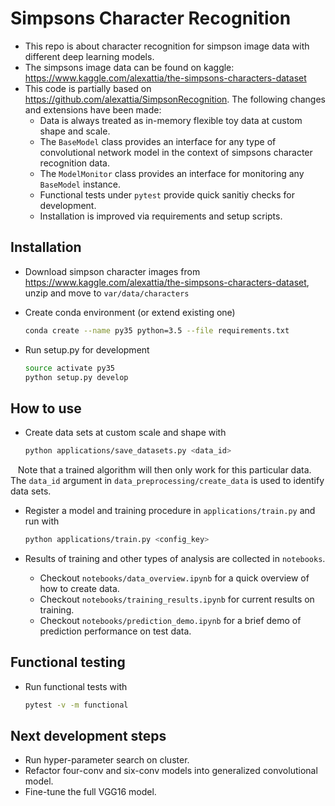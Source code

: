 # Simpsons Character Recognition
- This repo is about character recognition for simpson image data with different deep learning models.
- The simpsons image data can be found on kaggle:  https://www.kaggle.com/alexattia/the-simpsons-characters-dataset
- This code is partially based on https://github.com/alexattia/SimpsonRecognition. The following changes and extensions have been made:
    - Data is always treated as in-memory flexible toy data at custom shape and scale.
    - The `BaseModel` class provides an interface for any type of convolutional network model in the context of simpsons character recognition data. 
    - The `ModelMonitor` class provides an interface for monitoring any `BaseModel` instance.
    - Functional tests under `pytest` provide quick sanitiy checks for development.
    - Installation is improved via requirements and setup scripts.

## Installation
- Download simpson character images from https://www.kaggle.com/alexattia/the-simpsons-characters-dataset, unzip and move to
    `var/data/characters`

- Create conda environment (or extend existing one)
    ```bash
    conda create --name py35 python=3.5 --file requirements.txt
    ```

- Run setup.py for development
    ```bash
    source activate py35
    python setup.py develop
    ```

## How to use
- Create data sets at custom scale and shape with
    ```bash
    python applications/save_datasets.py <data_id>
    ```
    Note that a trained algorithm will then only work for this particular data. The `data_id` argument in `data_preprocessing/create_data` is used to identify data sets.

- Register a model and training procedure in `applications/train.py` and run with
    ```bash
    python applications/train.py <config_key>
    ```

- Results of training and other types of analysis are collected in `notebooks`.
    - Checkout `notebooks/data_overview.ipynb` for a quick overview of how to create data.
    - Checkout `notebooks/training_results.ipynb` for current results on training.
    - Checkout `notebooks/prediction_demo.ipynb` for a brief demo of prediction performance on test data.

## Functional testing
- Run functional tests with
    ```bash
    pytest -v -m functional
    ```
    
## Next development steps
- Run hyper-parameter search on cluster. 
- Refactor four-conv and six-conv models into generalized convolutional model.
- Fine-tune the full VGG16 model.
